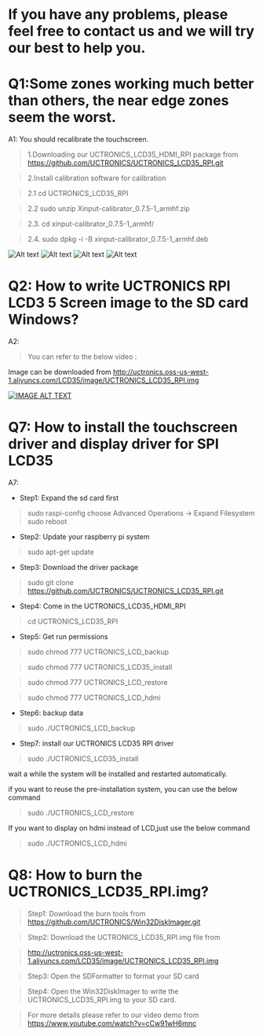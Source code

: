 # If you have any problems, please feel free to contact us and we will try our best to help you.

# Q1:Some zones working much better than others, the near edge zones seem the worst.

A1: 
You should recalibrate the touchscreen. 

> 1.Downloading our UCTRONICS_LCD35_HDMI_RPI package from https://github.com/UCTRONICS/UCTRONICS_LCD35_RPI.git

> 2.Install calibration software for calibration

  > 2.1 cd UCTRONICS_LCD35_RPI
  
  > 2.2 sudo unzip Xinput-calibrator_0.7.5-1_armhf.zip
  
  > 2.3. cd xinput-calibrator_0.7.5-1_armhf/
  
  > 2.4. sudo dpkg -i -B xinput-calibrator_0.7.5-1_armhf.deb
  
  ![Alt text](https://github.com/UCTRONICS/UCTRONICS_LCD35_HDMI_RPI/blob/master/image/1.jpeg)
  ![Alt text](https://github.com/UCTRONICS/UCTRONICS_LCD35_HDMI_RPI/blob/master/image/2.jpeg)
  ![Alt text](https://github.com/UCTRONICS/UCTRONICS_LCD35_HDMI_RPI/blob/master/image/3.jpeg)
  ![Alt text](https://github.com/UCTRONICS/UCTRONICS_LCD35_HDMI_RPI/blob/master/image/4.jpeg)
  
 
 # Q2: How to write UCTRONICS RPI LCD3 5 Screen image to the SD card Windows?
 
 A2:
 > You can refer to the below video :
 
 Image can be downloaded from http://uctronics.oss-us-west-1.aliyuncs.com/LCD35/image/UCTRONICS_LCD35_RPI.img
 
 [![IMAGE ALT TEXT](https://github.com/UCTRONICS/UCTRONICS_LCD35_RPI/blob/master/image/5.jpeg)](https://youtu.be/cCw91wH6mnc "How to write UCTRONICS SPI LCD3 5 Screen image to the SD card Windows The Raspberry Pi Beginners Guide")

# Q7: How to install the touchscreen driver and display driver for SPI LCD35 

A7:
- Step1: Expand the sd card first

> sudo raspi-config choose Advanced Operations -> Expand Filesystem
>  sudo reboot

- Step2: Update your raspberry pi system

> sudo apt-get update

- Step3: Download the driver package

> sudo git clone https://github.com/UCTRONICS/UCTRONICS_LCD35_RPI.git

- Step4: Come in the UCTRONICS_LCD35_HDMI_RPI

> cd UCTRONICS_LCD35_RPI

- Step5: Get run permissions

> sudo chmod 777 UCTRONICS_LCD_backup

> sudo chmod 777 UCTRONICS_LCD35_install

> sudo chmod 777 UCTRONICS_LCD_restore

> sudo chmod 777 UCTRONICS_LCD_hdmi


- Step6: backup data

> sudo ./UCTRONICS_LCD_backup

- Step7: install our UCTRONICS LCD35 RPI driver

> sudo ./UCTRONICS_LCD35_install

wait a while the system will be installed and restarted automatically.

if you want to reuse the pre-installation system, you can use the below command

> sudo ./UCTRONICS_LCD_restore

If you want to display on hdmi instead of LCD,just use the below command

> sudo ./UCTRONICS_LCD_hdmi

# Q8: How to burn the UCTRONICS_LCD35_RPI.img?

> Step1: Download the burn tools from https://github.com/UCTRONICS/Win32DiskImager.git 

> Step2: Download the UCTRONICS_LCD35_RPI.img file from 

> http://uctronics.oss-us-west-1.aliyuncs.com/LCD35/image/UCTRONICS_LCD35_RPI.img 

> Step3: Open the SDFormatter to format your SD card 

> Step4: Open the Win32DiskImager to write the  UCTRONICS_LCD35_RPI.img to your SD card.

> For more details please refer to our video demo from https://www.youtube.com/watch?v=cCw91wH6mnc 





 
 
 
